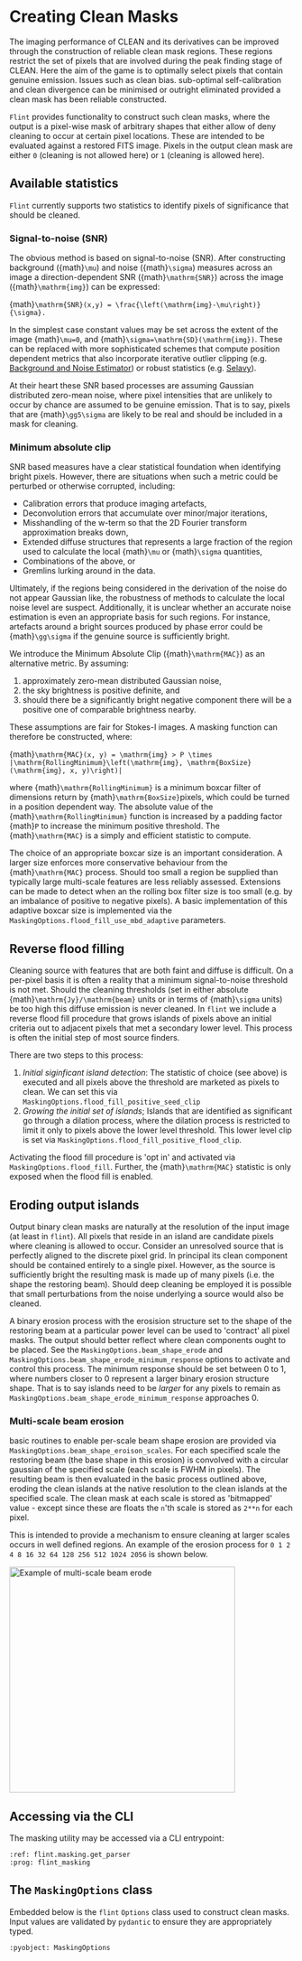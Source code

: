 # Creating Clean Masks

The imaging performance of CLEAN and its derivatives can be improved through the construction of reliable clean mask regions.  These regions restrict the set of pixels that are involved during the peak finding stage of CLEAN. Here the aim of the game is to optimally select pixels that contain genuine emission. Issues such as clean bias. sub-optimal self-calibration and clean divergence can be minimised or outright eliminated provided a clean mask has been reliable constructed.

`Flint` provides functionality to construct such clean masks, where the output is a pixel-wise mask of arbitrary shapes that either allow of deny cleaning to occur at certain pixel locations. These are intended to be evaluated against a restored FITS image. Pixels in the output clean mask are either `0` (cleaning is not allowed here) or `1` (cleaning is allowed here).

## Available statistics

`Flint` currently supports two statistics to identify pixels of significance that should be cleaned.

### Signal-to-noise (SNR)

The obvious method is based on signal-to-noise (SNR). After constructing  background ({math}`\mu`) and noise ({math}`\sigma`) measures across an image a direction-dependent SNR ({math}`\mathrm{SNR}`) across the image ({math}`\mathrm{img}`) can be expressed:

{math}`\mathrm{SNR}(x,y) = \frac{\left(\mathrm{img}-\mu\right)}{\sigma}.`

In the simplest case constant values may be set across the extent of the image {math}`\mu=0`, and {math}`\sigma=\mathrm{SD}(\mathrm{img})`. These can be replaced with more sophisticated schemes that compute position dependent metrics that also incorporate iterative outlier clipping (e.g. [Background and Noise Estimator](https://github.com/PaulHancock/Aegean)) or robust statistics (e.g. [Selavy](https://www.atnf.csiro.au/computing/software/askapsoft/sdp/docs/current/analysis/selavy.html)).

At their heart these SNR based processes are assuming Gaussian distributed zero-mean noise, where pixel intensities that are unlikely to occur by chance are assumed to be genuine emission. That is to say, pixels that are {math}`\gg5\sigma` are likely to be real and should be included in a mask for cleaning.

### Minimum absolute clip

SNR based measures have a clear statistical foundation when identifying bright pixels. However, there are situations when such a metric could be perturbed or otherwise corrupted, including:

- Calibration errors that produce imaging artefacts,
- Deconvolution errors that accumulate over minor/major iterations,
- Misshandling of the w-term so that the 2D Fourier transform approximation breaks down,
- Extended diffuse structures that represents a large fraction of the region used to calculate the local {math}`\mu` or {math}`\sigma` quantities,
- Combinations of the above, or
- Gremlins lurking around in the data.

Ultimately, if the regions being considered in the derivation of the noise do not appear Gaussian like, the robustness of methods to calculate the local noise level are suspect. Additionally, it is unclear whether an accurate noise estimation is even an appropriate basis for such regions. For instance, artefacts around a bright sources produced by phase error could be {math}`\gg\sigma` if the genuine source is sufficiently bright.

We introduce the Minimum Absolute Clip ({math}`\mathrm{MAC}`) as an alternative metric. By assuming:

1. approximately zero-mean distributed Gaussian noise,
2. the sky brightness is positive definite, and
3. should there be a significantly bright negative component there will be a positive one of comparable brightness nearby.

These assumptions are fair for Stokes-I images. A masking function can therefore be constructed, where:

{math}`\mathrm{MAC}(x, y) = \mathrm{img} > P \times |\mathrm{RollingMinimum}\left(\mathrm{img}, \mathrm{BoxSize}(\mathrm{img}, x, y)\right)|`

where {math}`\mathrm{RollingMinimum}` is a minimum boxcar filter of dimensions return by {math}`\mathrm{BoxSize}`pixels, which could be turned in a position dependent way. The absolute value of the {math}`\mathrm{RollingMinimum}` function is increased by a padding factor {math}`P` to increase the minimum positive threshold. The {math}`\mathrm{MAC}` is a simply and efficient statistic to compute.

The choice of an appropriate boxcar size is an important consideration. A larger size enforces more conservative behaviour from the {math}`\mathrm{MAC}` process. Should too small a region be supplied than typically large multi-scale features are less reliably assessed. Extensions can be made to detect when an the rolling box filter size is too small (e.g. by an imbalance of positive to negative pixels). A basic implementation of this adaptive boxcar size is implemented via the `MaskingOptions.flood_fill_use_mbd_adaptive` parameters.

<!-- TODO: Need to include some image here -->

## Reverse flood filling

Cleaning source with features that are both faint and diffuse is difficult. On a per-pixel basis it is often a reality that a minimum signal-to-noise threshold is not met. Should the cleaning thresholds (set in either absolute {math}`\mathrm{Jy}/\mathrm{beam}` units or in terms of {math}`\sigma` units) be too high this diffuse emission is never cleaned. In `flint` we include a reverse flood fill procedure that grows islands of pixels above an initial criteria out to adjacent pixels that met a secondary lower level. This process is often the initial step of most source finders.

There are two steps to this process:

1. _Initial siginficant island detection_: The statistic of choice (see above) is executed and all pixels above the threshold are marketed as pixels to clean. We can set this via `MaskingOptions.flood_fill_positive_seed_clip`
2. _Growing the initial set of islands_; Islands that are identified as significant go through a dilation process, where the dilation process is restricted to limit it only to pixels above the lower level threshold. This lower level clip is set via `MaskingOptions.flood_fill_positive_flood_clip`.

Activating the flood fill procedure is 'opt in' and activated via `MaskingOptions.flood_fill`. Further, the {math}`\mathrm{MAC}` statistic is only exposed when the flood fill is enabled.

<!-- TODO: Need to include some other image here -->

## Eroding output islands

Output binary clean masks are naturally at the resolution of the input image (at least in `flint`). All pixels that reside in an island are candidate pixels where cleaning is allowed to occur. Consider an unresolved source that is perfectly aligned to the discrete pixel grid. In principal its clean component should be contained entirely to a single pixel. However, as the source is sufficiently bright the resulting mask is made up of many pixels (i.e. the shape the restoring beam). Should deep cleaning be employed it is possible that small perturbations from the noise underlying a source would also be cleaned.

A binary erosion process with the erosision structure set to the shape of the restoring beam at a particular power level can be used to 'contract' all pixel masks. The output should better reflect where clean components ought to be placed. See the `MaskingOptions.beam_shape_erode` and `MaskingOptions.beam_shape_erode_minimum_response` options to activate and control this process. The minimum response should be set between 0 to 1, where numbers closer to 0 represent a larger binary erosion structure shape. That is to say islands need to be _larger_ for any pixels to remain as `MaskingOptions.beam_shape_erode_minimum_response` approaches 0.

### Multi-scale beam erosion

basic routines to enable per-scale beam shape erosion are provided via `MaskingOptions.beam_shape_eroison_scales`. For each specified scale the restoring beam (the base shape in this erosion) is convolved with a circular gaussian of the specified scale (each scale is FWHM in pixels). The resulting beam is then evaluated in the basic process outlined above, eroding the clean islands at the native resolution to the clean islands at the specified scale. The clean mask at each scale is stored as 'bitmapped' value - except since these are floats the `n`'th scale is stored as `2**n` for each pixel.

This is intended to provide a mechanism to ensure cleaning at larger scales occurs in well defined regions. An example of the erosion process for `0 1 2 4 8 16 32 64 128 256 512 1024 2056` is shown below.

<img src="_static/multi_scale_erode.jpeg" alt="Example of multi-scale beam erode" style="width:400px;"/>

## Accessing via the CLI

The masking utility may be accessed via a CLI entrypoint:

```{argparse}
:ref: flint.masking.get_parser
:prog: flint_masking
```

## The `MaskingOptions` class

Embedded below is the `flint` `Options` class used to construct clean masks. Input values are validated by `pydantic` to ensure they are appropriately typed.

```{literalinclude}  ../flint/masking.py
:pyobject: MaskingOptions
```
